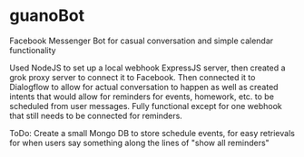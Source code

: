 # guanoBot
Facebook Messenger Bot for casual conversation and simple calendar functionality


Used NodeJS to set up a local webhook ExpressJS server, then created a grok proxy server to connect it to Facebook. Then connected it to Dialogflow to allow for actual conversation to happen as well as created intents that would allow for reminders for events, homework, etc. to be scheduled from user messages. Fully functional except for one webhook that still needs to be connected for reminders. 

ToDo: Create a small Mongo DB to store schedule events, for easy retrievals for when users say something along the lines of "show all reminders"
